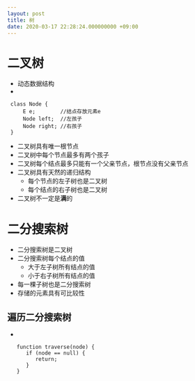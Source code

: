 ```yaml
---
layout: post
title: 树
date: 2020-03-17 22:28:24.000000000 +09:00
---
```


# 二叉树
   + 动态数据结构
   + 
   ```
    class Node {
        E e;        //结点存放元素e
        Node left;  //左孩子
        Node right; //右孩子
    }
   ```
   + 二叉树具有唯一根节点
   + 二叉树中每个节点最多有两个孩子
   + 二叉树每个结点最多只能有一个父亲节点，根节点没有父亲节点
   + 二叉树具有天然的递归结构
      + 每个节点的左子树也是二叉树
      + 每个结点的右子树也是二叉树
   + 二叉树不一定是**满**的

# 二分搜索树
   + 二分搜索树是二叉树
   + 二分搜索树每个结点的值
      + 大于左子树所有结点的值
      + 小于右子树所有结点的值
   + 每一棵子树也是二分搜索树
   + 存储的元素具有可比较性

## 遍历二分搜索树
   + 
   ```
      function traverse(node) {
         if (node == null) {
            return;
         }
      }
   ```
